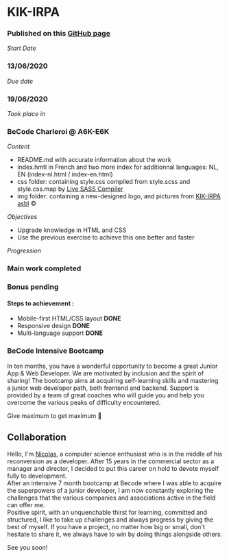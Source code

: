 # KIK-IRPA 
  
### Published on this [GitHub page](https://nicode-be.github.io/kikirpa-asbl/)

*Start Date*
### 13/06/2020
  

*Due date*
### 19/06/2020
  

*Took place in*
### BeCode Charleroi @ A6K-E6K

*Content* 
* README.md with accurate information about the work
* index.hmtl in French and two more index for additionnal languages: NL, EN (index-nl.html / index-en.html)
* css folder: containing style.css compiled from style.scss and style.css.map by [Live SASS Compiler](https://marketplace.visualstudio.com/items?itemName=ritwickdey.live-sass)
* img folder: containing a new-designed logo, and pictures from [KIK-IRPA asbl](www.kikirpa.be/EN/) &copy;

*Objectives*
* Upgrade knowledge in HTML and CSS
* Use the previous exercise to achieve this one better and faster
  
*Progression*
### Main work completed
### Bonus pending

#### Steps to achievement :
* Mobile-first HTML/CSS layout **DONE**
* Responsive design **DONE**
* Multi-language support **DONE**

### BeCode Intensive Bootcamp

In ten months, you have a wonderful opportunity to become a great Junior App & Web Developer. We are motivated by inclusion and the spirit of sharing!
The bootcamp aims at acquiring self-learning skills and mastering a junior web developer path, both frontend and backend. Support is provided by a team of great coaches who will guide you and help you overcome the various peaks of difficulty encountered.

Give maximum to get maximum 🚀

##  Collaboration

Hello, I'm [Nicolas](https://www.linkedin.com/in/nicolas-denoel/), a computer science enthusiast who is in the middle of his reconversion as a developer. After 15 years in the commercial sector as a manager and director, I decided to put this career on hold to devote myself fully to development.  
After an intensive 7 month bootcamp at Becode where I was able to acquire the superpowers of a junior developer, I am now constantly exploring the challenges that the various companies and associations active in the field can offer me.  
Positive spirit, with an unquenchable thirst for learning, committed and structured, I like to take up challenges and always progress by giving the best of myself. 
If you have a project, no matter how big or small, don't hesitate to share it, we always have to win by doing things alongside others.  

See you soon!  

